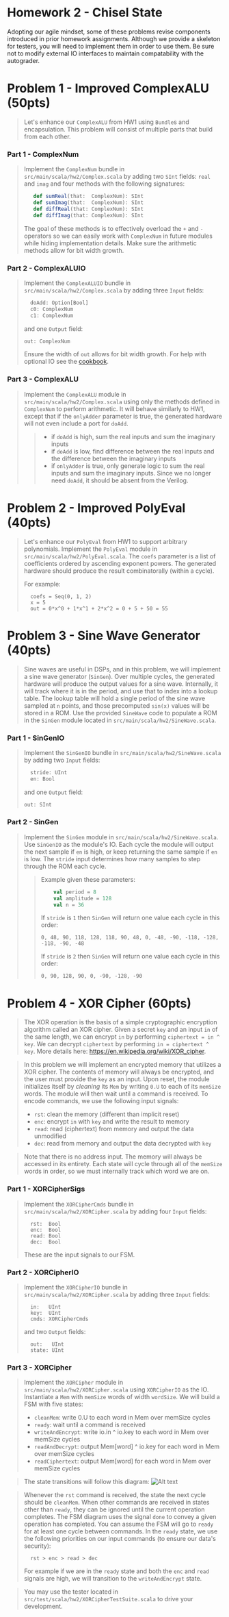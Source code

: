Homework 2 - Chisel State
=======================

Adopting our agile mindset, some of these problems revise components introduced in prior homework assignments. Although we provide a skeleton for testers, you will need to implement them in order to use them. Be sure not to modify external IO interfaces to maintain compatability with the autograder.

# Problem 1 - Improved ComplexALU (50pts)
> Let's enhance our `ComplexALU` from HW1 using `Bundle`s and encapsulation. This problem will consist of multiple parts that build from each other. 
### Part 1 - ComplexNum 
> Implement the `ComplexNum` bundle in `src/main/scala/hw2/Complex.scala` by adding two `SInt` fields: `real` and `imag` and four methods with the following signatures:
> ```scala
>    def sumReal(that:  ComplexNum): SInt 
>    def sumImag(that:  ComplexNum): SInt 
>    def diffReal(that: ComplexNum): SInt
>    def diffImag(that: ComplexNum): SInt
> ``` 
> The goal of these methods is to effectively overload the `+` and `-` operators so we can easily work with `ComplexNum` in future modules while hiding implementation details. Make sure the arithmetic methods allow for bit width growth.

### Part 2 - ComplexALUIO
> Implement the `ComplexALUIO` bundle in `src/main/scala/hw2/Complex.scala` by adding three `Input` fields: 
> ```scala
>   doAdd: Option[Bool]
>   c0: ComplexNum
>   c1: ComplexNum
> ```
> and one `Output` field: 
>   ```scala
>   out: ComplexNum
> ```
> Ensure the width of `out` allows for bit width growth. For help with optional IO see the [cookbook](https://www.chisel-lang.org/chisel3/docs/cookbooks/cookbook.html#how-do-i-create-an-optional-io).

### Part 3 - ComplexALU 
> Implement the `ComplexALU` module in `src/main/scala/hw2/Complex.scala` using only the methods defined in `ComplexNum` to perform arithmetic. It will behave similarly to HW1, except that if the `onlyAdder` parameter is true, the generated hardware will not even include a port for `doAdd`.
>> - if `doAdd` is high, sum the real inputs and sum the imaginary inputs
>> - if `doAdd` is low, find difference between the real inputs and the difference between the imaginary inputs
>> - if `onlyAdder` is true, only generate logic to sum the real inputs and sum the imaginary inputs. Since we no longer need `doAdd`, it should be absent from the Verilog.


# Problem 2 - Improved PolyEval (40pts)
> Let's enhance our `PolyEval` from HW1 to support arbitrary polynomials. Implement the `PolyEval` module in `src/main/scala/hw2/PolyEval.scala`. The `coefs` parameter is a list of coefficients ordered by ascending exponent powers. The generated hardware should produce the result combinatorally (within a cycle). 
> 
> For example: 
> ```
>   coefs = Seq(0, 1, 2)
>   x = 5
>   out = 0*x^0 + 1*x^1 + 2*x^2 = 0 + 5 + 50 = 55


# Problem 3 - Sine Wave Generator (40pts)
> Sine waves are useful in DSPs, and in this problem, we will implement a sine wave generator (`SinGen`). Over multiple cycles, the generated hardware will produce the output values for a sine wave. Internally, it will track where it is in the period, and use that to index into a lookup table. The lookup table will hold a single period of the sine wave sampled at `n` points, and those precomputed `sin(x)` values will be stored in a ROM. Use the provided `SineWave` code to populate a ROM in the `SinGen` module located in `src/main/scala/hw2/SineWave.scala`. 

### Part 1 - SinGenIO 
> Implement the `SinGenIO` bundle in `src/main/scala/hw2/SineWave.scala` by adding two `Input` fields: 
> ```scala
>   stride: UInt
>   en: Bool
> ```
> and one `Output` field: 
>   ```scala
>   out: SInt
> ``` 

### Part 2 - SinGen 
> Implement the `SinGen` module in `src/main/scala/hw2/SineWave.scala`. Use `SinGenIO` as the module's IO. Each cycle the module will output the next sample if `en` is high, or keep returning the same sample if `en` is low. The `stride` input determines how many samples to step through the ROM each cycle.
>> Example given these parameters:
>> ```scala
>>     val period = 8
>>     val amplitude = 128
>>     val n = 36
>> ```
>> If `stride` is `1` then `SinGen` will return one value each cycle in this order:
>> ```
>> 0, 48, 90, 118, 128, 118, 90, 48, 0, -48, -90, -118, -128, -118, -90, -48
>> ```
>> If `stride` is `2` then `SinGen` will return one value each cycle in this order:
>> ```
>> 0, 90, 128, 90, 0, -90, -128, -90
>> ```


# Problem 4 - XOR Cipher (60pts)
> The XOR operation is the basis of a simple cryptographic encryption algorithm called an XOR cipher. Given a secret `key` and an input `in` of the same length, we can encrypt `in` by performing `ciphertext = in ^ key`. We can decrypt `ciphertext` by performing `in = ciphertext ^ key`. More details here: https://en.wikipedia.org/wiki/XOR_cipher. 

> In this problem we will implement an encrypted memory that utilizes a XOR cipher. The contents of memory will always be encrypted, and the user must provide the `key` as an input. Upon reset, the module initializes itself by _cleaning_ its `Mem` by writing `0.U` to each of its `memSize` words. The module will then wait until a command is received. To encode commands, we use the following input signals:
> - `rst`: clean the memory (different than implicit reset)
> - `enc`: encrypt `in` with `key` and write the result to memory
> - `read`: read (ciphertext) from memory and output the data unmodified
> - `dec`: read from memory and output the data decrypted with `key`

> Note that there is no address input. The memory will always be accessed in its entirety. Each state will cycle through all of the `memSize` words in order, so we must internally track which word we are on.


### Part 1 - XORCipherSigs 
> Implement the `XORCipherCmds` bundle in `src/main/scala/hw2/XORCipher.scala` by adding four `Input` fields: 
> ```
>   rst:  Bool
>   enc:  Bool
>   read: Bool
>   dec:  Bool
> ```
> 
> These are the input signals to our FSM.

### Part 2 - XORCipherIO 
> Implement the `XORCipherIO` bundle in `src/main/scala/hw2/XORCipher.scala` by adding three `Input` fields: 
> ```
>   in:   UInt
>   key:  UInt
>   cmds: XORCipherCmds
> ```
> and two `Output` fields:
> ```
>   out:   UInt
>   state: UInt

### Part 3 - XORCipher
> Implement the `XORCipher` module in `src/main/scala/hw2/XORCipher.scala` using `XORCipherIO` as the IO. Instantiate a `Mem` with `memSize` words of width `wordSize`. We will build a FSM with five states:
> - `cleanMem`: write 0.U to each word in Mem over memSize cycles
> - `ready`: wait until a command is received 
> - `writeAndEncrypt`: write io.in ^ io.key to each word in Mem over memSize cycles
> - `readAndDecrypt`: output Mem[word] ^ io.key for each word in Mem over memSize cycles
> - `readCiphertext`: output Mem[word] for each word in Mem over memSize cycles

> The state transitions will follow this diagram:
> ![Alt text](fsm.png?raw=true "Title")

> Whenever the `rst` command is received, the state the next cycle should be `cleanMem`. When other commands are received in states other than `ready`, they can be ignored until the current operation completes. The FSM diagram uses the signal `done` to convey a given operation has completed. You can assume the FSM will go to `ready` for at least one cycle between commands. In the `ready` state, we use the following priorities on our input commands (to ensure our data's security):
> ```
>   rst > enc > read > dec 
> ```
> For example if we are in the `ready` state and both the `enc` and `read` signals are high, we will transition to the `writeAndEncrypt` state.

> You may use the tester located in `src/test/scala/hw2/XORCipherTestSuite.scala` to drive your development.
